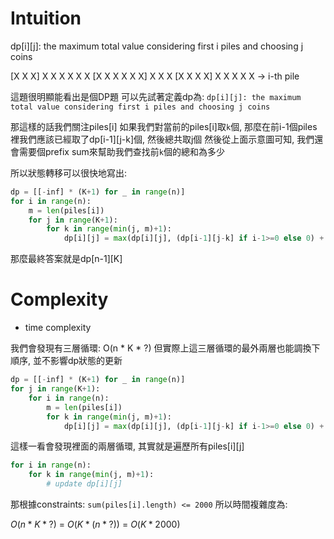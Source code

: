 # Intuition

dp[i][j]: the maximum total value considering first i piles and choosing j coins

[X X X] X X X X X X
[X X X X X X] X X X
[X X X X] X X X X X  -> i-th pile

這題很明顯能看出是個DP題
可以先試著定義dp為:
`dp[i][j]: the maximum total value considering first i piles and choosing j coins`

那這樣的話我們關注piles[i]
如果我們對當前的piles[i]取`k`個, 那麼在前i-1個piles裡我們應該已經取了dp[i-1][j-k]個, 然後總共取j個
然後從上面示意圖可知, 我們還會需要個prefix sum來幫助我們查找前`k`個的總和為多少

所以狀態轉移可以很快地寫出:
```py
dp = [[-inf] * (K+1) for _ in range(n)]
for i in range(n):
    m = len(piles[i])
    for j in range(K+1):
        for k in range(min(j, m)+1):
            dp[i][j] = max(dp[i][j], (dp[i-1][j-k] if i-1>=0 else 0) + presum[i][k])
```

那麼最終答案就是dp[n-1][K]

# Complexity

- time complexity

我們會發現有三層循環: O(n * K * ?)
但實際上這三層循環的最外兩層也能調換下順序, 並不影響dp狀態的更新

```py
dp = [[-inf] * (K+1) for _ in range(n)]
for j in range(K+1):
    for i in range(n):
        m = len(piles[i])
        for k in range(min(j, m)+1):
            dp[i][j] = max(dp[i][j], (dp[i-1][j-k] if i-1>=0 else 0) + presum[i][k])
```

這樣一看會發現裡面的兩層循環, 其實就是遍歷所有piles[i][j]

```py
for i in range(n):
    for k in range(min(j, m)+1):
        # update dp[i][j]
```

那根據constraints: `sum(piles[i].length) <= 2000`
所以時間複雜度為:

$O(n * K * ?)$ = $O(K * (n*?))$ = $O(K * 2000)$